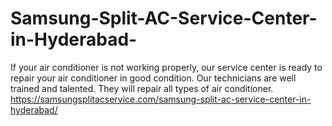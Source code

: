 # Samsung-Split-AC-Service-Center-in-Hyderabad-
If your air conditioner is not working properly, our service center is ready to repair your air conditioner in good condition. Our technicians are well trained and talented. They will repair all types of air conditioner.  https://samsungsplitacservice.com/samsung-split-ac-service-center-in-hyderabad/
